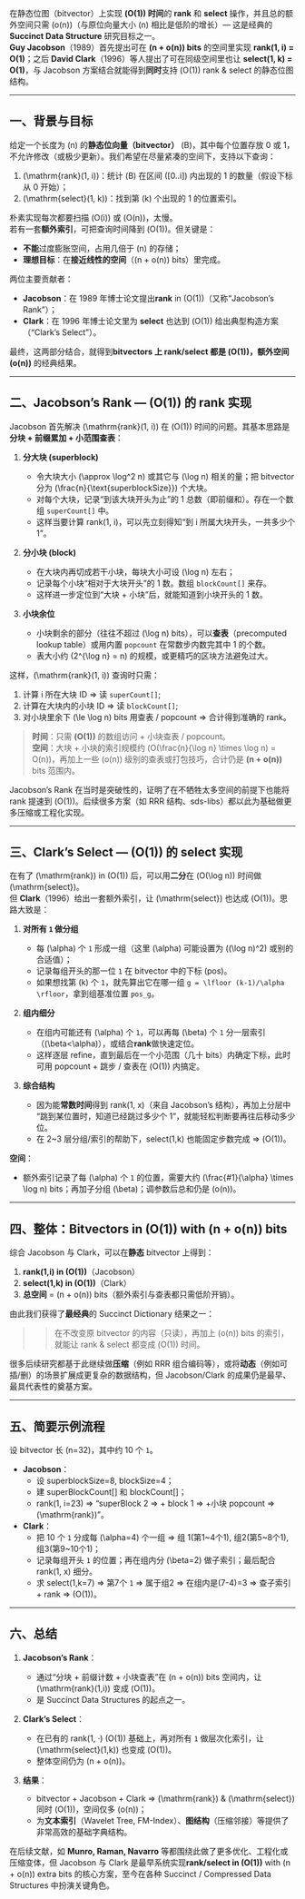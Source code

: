 在静态位图（bitvector）上实现 **\(O(1)\) 时间**的 **rank** 和 **select** 操作，并且总的额外空间只需 \(o(n)\)（与原位向量大小 \(n\) 相比是低阶的增长）— 这是经典的 **Succinct Data Structure** 研究目标之一。  
**Guy Jacobson**（1989）首先提出可在 **\(n + o(n)\) bits** 的空间里实现 **rank(1, i) = O(1)**；之后 **David Clark**（1996）等人提出了可在同级空间里也让 **select(1, k) = O(1)**，与 Jacobson 方案结合就能得到**同时**支持 \(O(1)\) rank & select 的静态位图结构。

---

## 一、背景与目标

给定一个长度为 \(n\) 的**静态位向量（bitvector）** \(B\)，其中每个位置存放 0 或 1，不允许修改（或极少更新）。我们希望在尽量紧凑的空间下，支持以下查询：

1. \(\mathrm{rank}(1, i)\)：统计 \(B\) 在区间 \([0..i]\) 内出现的 1 的数量（假设下标从 0 开始）；
2. \(\mathrm{select}(1, k)\)：找到第 \(k\) 个出现的 1 的位置索引。

朴素实现每次都要扫描 \(O(i)\) 或 \(O(n)\)，太慢。  
若有一套**额外索引**，可把查询时间降到 \(O(1)\)。但关键是：

- **不能**过度膨胀空间，占用几倍于 \(n\) 的存储；
- **理想目标**：在**接近线性的空间**（\(n + o(n)\) bits）里完成。

两位主要贡献者：

- **Jacobson**：在 1989 年博士论文提出**rank** in \(O(1)\)（又称“Jacobson’s Rank”）；
- **Clark**：在 1996 年博士论文里为 **select** 也达到 \(O(1)\) 给出典型构造方案（“Clark’s Select”）。

最终，这两部分结合，就得到**bitvectors 上 rank/select 都是 \(O(1)\)，额外空间 \(o(n)\)** 的经典结果。

---

## 二、Jacobson’s Rank — \(O(1)\) 的 rank 实现

Jacobson 首先解决 \(\mathrm{rank}(1, i)\) 在 \(O(1)\) 时间的问题。其基本思路是**分块 + 前缀累加 + 小范围查表**：

1. **分大块 (superblock)**

   - 令大块大小 \(\approx \log^2 n\) 或其它与 \(\log n\) 相关的量；把 bitvector 分为 \(\frac{n}{\text{superblockSize}}\) 个大块。
   - 对每个大块，记录“到该大块开头为止”的 1 总数（即前缀和）。存在一个数组 `superCount[]` 中。
   - 这样当要计算 rank(1, i)，可以先立刻得知“到 i 所属大块开头，一共多少个 1”。

2. **分小块 (block)**

   - 在大块内再切成若干小块，每块大小可设 \(\log n\) 左右；
   - 记录每个小块“相对于大块开头”的 1 数。数组 `blockCount[]` 来存。
   - 这样进一步定位到“大块 + 小块”后，就能知道到小块开头的 1 数。

3. **小块余位**
   - 小块剩余的部分（往往不超过 \(\log n\) bits），可以**查表**（precomputed lookup table）或用内置 `popcount` 在常数步内数完其中 1 的个数。
   - 表大小约 \(2^{\log n} = n\) 的规模，或更精巧的区块方法避免过大。

这样，\(\mathrm{rank}(1, i)\) 查询时只需：

1. 计算 i 所在大块 ID => 读 `superCount[]`;
2. 计算在大块内的小块 ID => 读 `blockCount[]`;
3. 对小块里余下 \(\le \log n\) bits 用查表 / popcount => 合计得到准确的 rank。

> **时间**：只需 **\(O(1)\)** 的数组访问 + 小块查表 / popcount。  
> **空间**：大块 + 小块的索引规模约 \(O(\frac{n}{\log n} \times \log n) = O(n)\)，再加上一些 \(o(n)\) 级别的查表或打包技巧，合计仍是 **\(n + o(n)\)** bits 范围内。

Jacobson’s Rank 在当时是突破性的，证明了在不牺牲太多空间的前提下也能将 rank 提速到 \(O(1)\)。后续很多方案（如 RRR 结构、sds-libs）都以此为基础做更多压缩或工程化实现。

---

## 三、Clark’s Select — \(O(1)\) 的 select 实现

在有了 \(\mathrm{rank}\) in \(O(1)\) 后，可以用**二分**在 \(O(\log n)\) 时间做 \(\mathrm{select}\)。  
但 **Clark**（1996）给出一套额外索引，让 \(\mathrm{select}\) 也达成 \(O(1)\)。思路大致是：

1. **对所有 `1` 做分组**

   - 每 \(\alpha\) 个 `1` 形成一组（这里 \(\alpha\) 可能设置为 \((\log n)^2\) 或别的合适值）；
   - 记录每组开头的那一位 `1` 在 bitvector 中的下标 (pos)。
   - 如果想找第 \(k\) 个 `1`，就先算出它在哪一组 `g = \lfloor (k-1)/\alpha \rfloor`，拿到组基准位置 `pos_g`。

2. **组内细分**

   - 在组内可能还有 \(\alpha\) 个 `1`，可以再每 \(\beta\) 个 `1` 分一层索引（\(\beta<\alpha\)），或结合**rank**做快速定位。
   - 这样逐层 refine，直到最后在一个小范围（几十 bits）内确定下标，此时可用 popcount + 跳步 / 查表在 \(O(1)\) 内搞定。

3. **综合结构**
   - 因为能**常数时间**得到 rank(1, x)（来自 Jacobson’s 结构），再加上分层中 “跳到某位置时，知道已经跳过多少个 1”，就能轻松判断要再往后移动多少位。
   - 在 2~3 层分组/索引的帮助下，select(1,k) 也能固定步数完成 => \(O(1)\)。

**空间**：

- 额外索引记录了每 \(\alpha\) 个 `1` 的位置，需要大约 \(\frac{\#1}{\alpha} \times \log n\) bits；再加子分组 \(\beta\)；调参数后总和仍是 \(o(n)\)。

---

## 四、整体：Bitvectors in \(O(1)\) with \(n + o(n)\) bits

综合 Jacobson 与 Clark，可以在**静态** bitvector 上得到：

1. **rank(1,i) in \(O(1)\)**（Jacobson）
2. **select(1,k) in \(O(1)\)**（Clark）
3. **总空间** = \(n + o(n)\) bits（额外索引与查表都只需低阶开销）。

由此我们获得了**最经典**的 Succinct Dictionary 结果之一：

> > 在不改变原 bitvector 的内容（只读），再加上 \(o(n)\) bits 的索引，就能让 rank & select 都变成 \(O(1)\) 时间。

很多后续研究都基于此继续做**压缩**（例如 RRR 组合编码等），或将**动态**（例如可插/删）的场景扩展成更复杂的数据结构，但 Jacobson/Clark 的成果仍是最早、最具代表性的奠基方案。

---

## 五、简要示例流程

设 bitvector 长 \(n=32\)，其中约 10 个 `1`。

- **Jacobson**：
  - 设 superblockSize=8, blockSize=4；
  - 建 superBlockCount[] 和 blockCount[]；
  - rank(1, i=23) => “superBlock 2 => + block 1 => +小块 popcount => \(\mathrm{rank}\)”。
- **Clark**：
  - 把 10 个 `1` 分成每 \(\alpha=4\) 个一组 => 组 1(第1~4个1), 组2(第5~8个1), 组3(第9~10个1)；
  - 记录每组开头 `1` 的位置；再在组内分 \(\beta=2\) 做子索引；最后配合 rank(1, x) 细分。
  - 求 select(1,k=7) => 第7个 `1` => 属于组2 => 在组内是(7-4)=3 => 查子索引+ rank => \(O(1)\)。

---

## 六、总结

1. **Jacobson’s Rank**：

   - 通过“分块 + 前缀计数 + 小块查表”在 \(n + o(n)\) bits 空间内，让 \(\mathrm{rank}(1,i)\) 变成 \(O(1)\)。
   - 是 Succinct Data Structures 的起点之一。

2. **Clark’s Select**：

   - 在已有的 rank(1, ·) \(O(1)\) 基础上，再对所有 `1` 做层次化索引，让 \(\mathrm{select}(1,k)\) 也变成 \(O(1)\)。
   - 整体空间仍为 \(n + o(n)\)。

3. **结果**：
   - bitvector + Jacobson + Clark => \(\mathrm{rank}\) & \(\mathrm{select}\) 同时 \(O(1)\)，空间仅多 \(o(n)\)；
   - 为**文本索引**（Wavelet Tree, FM-Index）、**图结构**（压缩邻接）等提供了非常高效的基础字典结构。

在后续文献，如 **Munro, Raman, Navarro** 等都围绕此做了更多优化、工程化或压缩变体，但 Jacobson 与 Clark 是最早系统实现**rank/select in \(O(1)\)** with \(n + o(n)\) extra bits 的核心方案，至今在各种 Succinct / Compressed Data Structures 中扮演关键角色。
